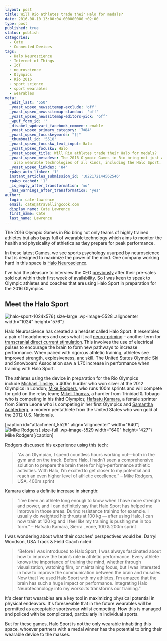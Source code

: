 ```yaml
---
layout: post
title: Will Rio athletes trade their Halo for medals?
date: 2016-08-10 13:00:04.000000000 +02:00
type: post
published: true
status: publish
categories:
  - Cate
  - Connected Devices
tags:
  - Halo Neuroscience
  - Internet of Things
  - IoT
  - neuroscience
  - Olympics
  - Rio 2016
  - sport science
  - sport wearables
  - wearables
meta:
  _edit_last: '550'
  _yoast_wpseo_newssitemap-exclude: 'off'
  _yoast_wpseo_newssitemap-standout: 'off'
  _yoast_wpseo_newssitemap-editors-pick: 'off'
  _wpuf_form_id: ''
  _disabel_wpdevart_facebook_comment: enable
  _yoast_wpseo_primary_category: '7084'
  _yoast_wpseo_focuskeywords: "[]"
  _thumbnail_id: '5518'
  _yoast_wpseo_focuskw_text_input: Halo
  _yoast_wpseo_focuskw: Halo
  _yoast_wpseo_title: Will Rio athletes trade their Halo for medals?
  _yoast_wpseo_metadesc: The 2016 Olympic Games in Rio bring not just athletes but
    also wearable technologies of all kinds, including the Halo Sport.
  _yoast_wpseo_linkdex: '84'
  rp4wp_auto_linked: '1'
  instant_articles_submission_id: '1022172144562546'
  rp4wp_cached: '1'
  _is_empty_after_transformation: 'no'
  _has_warnings_after_transformation: 'yes'
author:
  login: cate-lawrence
  email: cate@atravellingcook.com
  display_name: Cate Lawrence
  first_name: Cate
  last_name: Lawrence
---
```

The 2016 Olympic Games in Rio bring not only teams of highly trained
athletes but also bags full of wearable technology which aims to monitor
the health and physicality of athletics as they prepare for peak
performance.

In these latest Games, we see sports psychology usurped by neuroscience
that is designed to maximize the power of the mind. One company working
hard in this space is [Halo Neuroscience](https://www.haloneuro.com/).

I've had the pleasure to interview the CEO
[previously](https://readwrite.com/2016/04/27/halo-neuro-change-brain-efficiency-vw1/) after
their pre-sales sold out within their first week of availability. So I
was keen to speak to Olympic athletes and coaches that are using Halo
Sport in preparation for the 2016 Olympics.

Meet the Halo Sport
-------------------

![halo-sport-1024x576](rw-import/halo-sport-1024x576-1024x576.jpg){.size-large
.wp-image-5528 .aligncenter width="1024" height="576"}

Halo Neuroscience has created a a headset called Halo Sport. It
resembles a pair of headphones and uses what it
call [neuro-priming](https://www.haloneuro.com/) – another term for
[transcranial direct current
stimulation](https://en.wikipedia.org/wiki/Transcranial_direct-current_stimulation).
This involves the use of electrical pulses to encourage the brain to
form new pathways to increase performance. When paired with rigorous
athletic training, athletes see improved strength, explosiveness, and
skill. The United States Olympic Ski and Snowboard Association saw a
1.7X increase in performance when training with Halo Sport.

The athletes using the device in preparation for the Rio Olympics
include [Michael
Tinsley](http://www.teamusa.org/usa-track-and-field/athletes/Michael-Tinsley),
a 400m hurdler who won silver at the 2012 Olympics in London; [Mike
Rodgers](http://www.teamusa.org/usa-track-and-field/athletes/Mike-Rodgers),
who runs 100m sprints and will compete for gold on the relay
team; [Mikel
Thomas](https://www.iaaf.org/athletes/trinidad-and-tobago/mikel-thomas-237307),
a hurdler from Trinidad & Tobago who is competing in his third Olympics;
[Hafsatu
Kamara](https://www.iaaf.org/athletes/sierra-leone/hafsatu-kamara-281637),
a female sprinter from Sierra Leone who is competing in her first
Olympics and [Samantha
Achterberg](http://www.teamusa.org/usa-modern-pentathlon/athletes/Samantha-Achterberg),
a modern pentathlete from the United States who won gold at the 2012
U.S. Nationals.

\[caption id="attachment\_5529" align="aligncenter" width="640"\]![MIke
Rodgers](rw-import/28522139940_e90eb2af26_z.jpg){.size-full
.wp-image-5529 width="640" height="427"} Mike Rodgers\[/caption\]

Rodgers discussed his experience using this tech:

> “As an Olympian, I spend countless hours working out—both in the gym
> and on the track. Before Halo, I hadn’t seen a comprehensive solution
> to prepare the brain these for high-performance athletic activities.
> With Halo, I’m excited to get closer to my potential and reach an even
> higher level of athletic excellence.” – Mike Rodgers, USA, 400m sprint

Kamara claims a definite increase in strength:

> “I’ve been an athlete long enough to know when I have more strength
> and power, and I can definitely say that Halo Sport has helped me
> improve in those areas. During resistance training for example, I
> usually do weighted hip thrusts at 100 kg — after using Halo, I can
> now train at 120 kg and I feel like my training is pushing me in top
> form.” – Hafsatu Kamara, Sierra Leone, 100 & 200m sprint

I was wondering about what their coaches' perspectives would be. Darryl
Woodson, USA Track & Field Coach noted:

> “Before I was introduced to Halo Sport, I was always fascinated about
> how to improve the brain’s role in athletic performance. Every athlete
> knows the importance of training the mind, whether through
> visualization, watching film, or maintaining focus, but I was
> interested in how to improve the communication between the brain and
> muscles. Now that I’ve used Halo Sport with my athletes, I’m amazed
> that the brain has such a huge impact on performance. Integrating Halo
> Neurotechnology into my workouts transforms our training.”

It's clear that wearables are a key tool in maximizing physical
potential in physical endeavors. It's foreseeable that in the future
wearables will be permitted as acceptable sportswear whilst competing.
How this is managed and policed with be complicated, particularly in
individual sports.

But for these games, Halo Sport is not the only wearable inhabiting this
space, whoever partners with a medal winner has the potential to bring
their wearable device to the masses.
